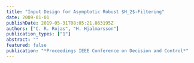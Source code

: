 ```yaml
---
title: "Input Design for Asymptotic Robust $H_2$-Filtering"
date: 2009-01-01
publishDate: 2019-05-31T08:05:21.863195Z
authors: ["C. R. Rojas", "H. Hjalmarsson"]
publication_types: ["1"]
abstract: ""
featured: false
publication: "*Proceedings IEEE Conference on Decision and Control*"
---
```


